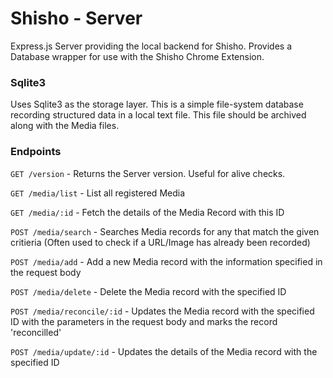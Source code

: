 # Shisho - Server

Express.js Server providing the local backend for Shisho. Provides a Database wrapper for use with the Shisho Chrome Extension.

### Sqlite3

Uses Sqlite3 as the storage layer. This is a simple file-system database recording structured data in a local text file. This file should be archived along with the Media files.

### Endpoints

`GET /version` - Returns the Server version. Useful for alive checks.

`GET /media/list` - List all registered Media

`GET /media/:id` - Fetch the details of the Media Record with this ID

`POST /media/search` - Searches Media records for any that match the given critieria (Often used to check if a URL/Image has already been recorded)

`POST /media/add` - Add a new Media record with the information specified in the request body

`POST /media/delete` - Delete the Media record with the specified ID

`POST /media/reconcile/:id` - Updates the Media record with the specified ID with the parameters in the request body and marks the record 'reconcilled'

`POST /media/update/:id` - Updates the details of the Media record with the specified ID
